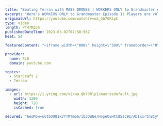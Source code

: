 ```yaml
---
title: "Beating Terran with MASS DRONES | WORKERS ONLY to Grandmaster #1 - StarCraft 2"
excerpt: "Here's WORKERS ONLY to Grandmaster Episode 1! Players are volunteers from low Silver to low Gold (2200 - 2700 MMR). They do not know what's coming, but they're aware it's something for YT.  HOW TO VOLUNTEER: Hop onto the discord to find out more https://discord.gg/sCTYquEd -- 🐷 Main Channel: https://www.youtube.com/user/PiGstarcraft"
originalUrl: https://youtube.com/watch?v=wa_Qb70RlpI
type: video
length: PT47M35S
publishedDateTime: 2023-03-02T07:58:56Z
heat: 54

featuredContent: "<iframe width=\"800\" height=\"500\" frameborder=\"0\" src=\"https://www.youtube.com/embed/wa_Qb70RlpI\" allow=\"accelerometer; autoplay; encrypted-media; gyroscope; picture-in-picture\" allowfullscreen></iframe>"

provider:
  name: PiG
  domain: youtube.com

topics:
  - StarCraft 2
  - Terran

images:
  - url: https://i.ytimg.com/vi/wa_Qb70RlpI/maxresdefault.jpg
    width: 1280
    height: 720
    isCached: true

secured: "6eoMow+u6tbOO81kJYTMTm6G/ibJDWNe/H6peOEHtCQSsC9IrADIxxrtnBCyVzzPq4ASe/jbxSzShmC3FKk2J0Hr3jJ94ayno1RxA4mOx89+TiMgeHifTHenFdAGER48Kb18pO/rIlwzAIk+1vtgaCLOBMy28wMmSolKLPZWnkPnk/zhnwHUk348gGLpCY4ziVlW3jWaklTgC8L1JlS5eRqhddPqCF/98FDlsh8yjREM+sIQEeTWLKuKOcnBVtONP92gH6pfxw+cUmxayMZ0EB4UDk7tzrzeeyHttLD+eHWVb7KCaScPqkwl1H34bkxI6BY8n0PmIrDnLuN3/NTQRQJhFegdaBGiLN4Iw1XEqFNQyi0CelkoLdwawNN49ds8gOw9JH8qKt8xE7NyUO93NwRgBqmB+ldcFEejr9P6oGA=;c4OwvdyUoRoI5ekGN6aL3Q=="
---
```


